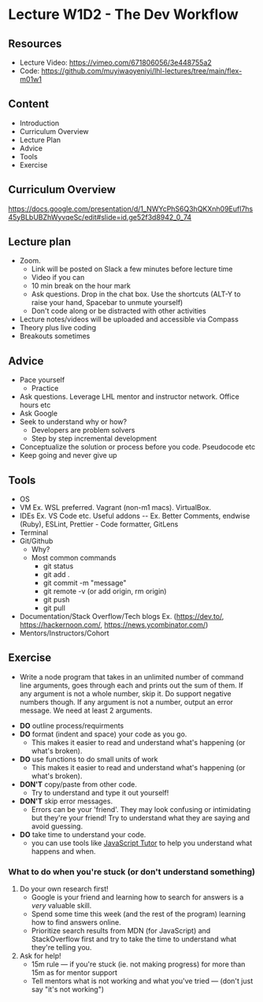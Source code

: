 # Lecture W1D2 - The Dev Workflow

## Resources
- Lecture Video: https://vimeo.com/671806056/3e448755a2
- Code: https://github.com/muyiwaoyeniyi/lhl-lectures/tree/main/flex-m01w1


## Content

- Introduction
- Curriculum Overview
- Lecture Plan
- Advice
- Tools
- Exercise

## Curriculum Overview

https://docs.google.com/presentation/d/1_NWYcPhS6Q3hQKXnh09Eufl7hs45yBLbUBZhWyvqeSc/edit#slide=id.ge52f3d8942_0_74

## Lecture plan

- Zoom.
  - Link will be posted on Slack a few minutes before lecture time
  - Video if you can
  - 10 min break on the hour mark
  - Ask questions. Drop in the chat box. Use the shortcuts (ALT-Y to raise your hand, Spacebar to unmute yourself)
  - Don't code along or be distracted with other activities
- Lecture notes/videos will be uploaded and accessible via Compass
- Theory plus live coding
- Breakouts sometimes

## Advice

- Pace yourself
  - Practice
- Ask questions. Leverage LHL mentor and instructor network. Office hours etc
- Ask Google
- Seek to understand why or how?
  - Developers are problem solvers
  - Step by step incremental development
- Conceptualize the solution or process before you code. Pseudocode etc
- Keep going and never give up

## Tools

- OS
- VM Ex. WSL preferred. Vagrant (non-m1 macs). VirtualBox.
- IDEs Ex. VS Code etc. Useful addons -- Ex. Better Comments, endwise (Ruby), ESLint, Prettier - Code formatter, GitLens
- Terminal
- Git/Github
  - Why?
  - Most common commands
    - git status
    - git add .
    - git commit -m "message"
    - git remote -v (or add origin, rm origin)
    - git push
    - git pull
- Documentation/Stack Overflow/Tech blogs Ex. (https://dev.to/, https://hackernoon.com/, https://news.ycombinator.com/)
- Mentors/Instructors/Cohort

## Exercise

- Write a node program that takes in an unlimited number of command line arguments, goes through each and prints out the sum of them. If any argument is not a whole number, skip it. Do support negative numbers though. If any argument is not a number, output an error message. We need at least 2 arguments.

* **DO** outline process/requirments
* **DO** format (indent and space) your code as you go.
    * This makes it easier to read and understand what's happening (or what's broken).
* **DO** use functions to do small units of work
    * This makes it easier to read and understand what's happening (or what's broken).
* **DON'T** copy/paste from other code.
    * Try to understand and type it out yourself!
* **DON'T** skip error messages.
    * Errors can be your 'friend'. They may look confusing or intimidating but they're your friend! Try to understand what they are saying and avoid guessing.
* **DO** take time to understand your code.
    * you can use tools like [JavaScript Tutor](https://pythontutor.com/javascript.html#mode=edit) to help you understand what happens and when.


### What to do when you're stuck (or don't understand something)
1. Do your own research first!
    * Google is your friend and learning how to search for answers is a *very* valuable skill.
    * Spend some time this week (and the rest of the program) learning how to find answers online.
    * Prioritize search results from MDN (for JavaScript) and StackOverflow first and try to take the time to understand what they're telling you.
2. Ask for help!
    * 15m rule — if you're stuck (ie. not making progress) for more than 15m as for mentor support
    * Tell mentors what is not working and what you've tried — (don't just say "it's not working")